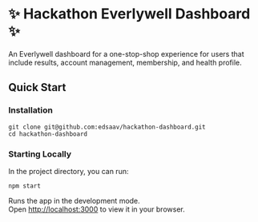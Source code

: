 # :sparkles: Hackathon Everlywell Dashboard :sparkles:

An Everlywell dashboard for a one-stop-shop experience for users that include results, account management, membership, and health profile.

## Quick Start

### Installation

```
git clone git@github.com:edsaav/hackathon-dashboard.git
cd hackathon-dashboard
```

### Starting Locally

In the project directory, you can run:

```
npm start
```

Runs the app in the development mode.\
Open [http://localhost:3000](http://localhost:3000) to view it in your browser.
